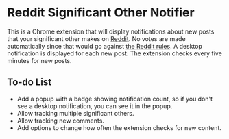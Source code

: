 # Reddit Significant Other Notifier

This is a Chrome extension that will display notifications about new posts that
your significant other makes on [Reddit](http://www.reddit.com). No votes are
made automatically since that would go against [the Reddit rules](http://www.reddit.com/rules). A desktop notification is displayed for each new post. The extension checks every five minutes for new posts.

## To-do List

* Add a popup with a badge showing notification count, so if you don't see a desktop notification, you can see it in the popup.
* Allow tracking multiple significant others.
* Allow tracking new comments.
* Add options to change how often the extension checks for new content.
